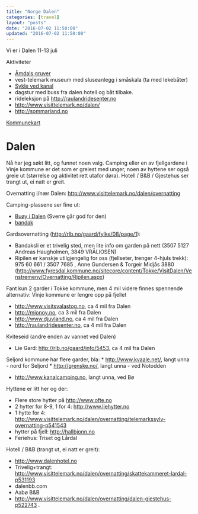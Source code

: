 ```yaml
---
title: "Norge Dalen"
categories: [travel]
layout: "posts"
date: "2016-07-02 11:50:00"
updated: "2016-07-02 11:50:00"
---
```


Vi er i Dalen 11-13 juli

Aktiviteter

*	[Åmdals gruver][gruve]
*	vest-telemark museum med sluseanlegg i småskala (ta med lekebåter)
*	[Sykle ved kanal][sykling]
*	dagstur med buss fra dalen hotell og båt tilbake.
*	rideleksjon på http://raulandridesenter.no
*	http://www.visittelemark.no/dalen/
*	http://sommarland.no


[Kommunekart][kommune] 

# Dalen

Nå har jeg søkt litt, og funnet noen valg. Camping eller en av fjellgardene i Vinje kommune er det som er greiest med unger, noen av hyttene ser også greie ut (størrelse og aktivitet rett utafor døra). Hotell / B&B / Gjestehus ser trangt ut, ei natt er greit.


Overnatting i/nær Dalen: http://www.visittelemark.no/dalen/overnatting

Camping-plassene ser fine ut:

*	[Buøy i Dalen][buoy] (Sverre går god for den)
*	[bandak][bandak]

Gardsovernatting (http://rlb.no/gaard/fylke/08/page/1):

*	Bandaksli er et trivelig sted, men lite info om garden på nett (3507 5127 Andreas Haugholmen, 3849 VRÅLIOSEN)
*	Ripilen er kanskje utilgjengelig for oss (fjellseter, trenger 4-hjuls trekk): 975 60 661 / 3507 7685 , Anne Gundersen & Torgeir Midjås 3880 (http://www.fyresdal.kommune.no/sitecore/content/Tokke/VisitDalen/Venstremeny/Overnatting/Ripilen.aspx)

Fant kun 2 garder i Tokke kommune, men 4 mil videre finnes spennende alternativ:
Vinje kommune er lengre opp på fjellet

*	http://www.visitsvalastog.no, ca 4 mil fra Dalen
*	http://mjonoy.no, ca 3 mil fra Dalen
*	http://www.djuvland.no, ca 4 mil fra Dalen
*	http://raulandridesenter.no, ca 4 mil fra Dalen

Kviteseid (andre enden av vannet ved Dalen)

*	Lie Gard: http://rlb.no/gaard/info/5453, ca 4 mil fra Dalen

Seljord kommune har flere garder, bla:
	*	http://www.kvaale.net/, langt unna - nord for Seljord
	*	http://grenske.no/, langt unna - ved Notodden

*	http://www.kanalcamping.no, langt unna, ved Bø


Hyttene er litt her og der:

*	Flere store hytter på http://www.ofte.no
*	2 hytter for 8-9, 1 for 4: http://www.liehytter.no
*	1 hytte for 4: http://www.visittelemark.no/dalen/overnatting/telemarkssylv-overnatting-p541543
*	hytter på fjell: http://hallbjonn.no
*	Feriehus: Triset og Lårdal

Hotell / B&B (trangt ut, ei natt er greit):

*	http://www.dalenhotel.no
*	Trivelig+trangt: http://www.visittelemark.no/dalen/overnatting/skattekammeret-lardal-p531193
*	dalenbb.com
*	Aabø B&B
*	http://www.visittelemark.no/dalen/overnatting/dalen-gjestehus-p522743
.


  [kommune]: https://kommunekart.com/?funksjon=vispunkt&x=59.46014806814401&y=7.959087914787233&zoom=11&bakgrunnskart=0&kartlag=0833%3A%3A%3B&  "Tokke kommune"
  [gruve]: http://www.vest-telemark.museum.no/museum/amdals-verk-gruver-p515303  "Åmdals verk gruve"
  [buoy]: http://www.buoycamping.com  "Buøy camping hjemmeside"
  [bandak]: http://www.visittelemark.no/dalen/overnatting/bandak-camping-lardal-p515333  "visittelemark Bandak camping hjemmeside"
  [sykling]: http://www.visittelemark.no/telemarkskanalen/opplevelser/sykling  "visittelemark sykling"


